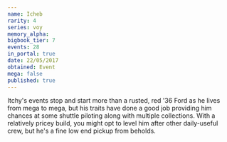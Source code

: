 ```yaml
---
name: Icheb
rarity: 4
series: voy
memory_alpha:
bigbook_tier: 7
events: 28
in_portal: true
date: 22/05/2017
obtained: Event
mega: false
published: true
---
```


Itchy's events stop and start more than a rusted, red '36 Ford as he lives from mega to mega, but his traits have done a good job providing him chances at some shuttle piloting along with multiple collections. With a relatively pricey build, you might opt to level him after other daily-useful crew, but he's a fine low end pickup from beholds.
